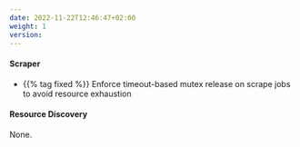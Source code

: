 ```yaml
---
date: 2022-11-22T12:46:47+02:00
weight: 1
version:
---
```


#### Scraper
- {{% tag fixed %}} Enforce timeout-based mutex release on scrape jobs to avoid resource exhaustion

#### Resource Discovery

None.
